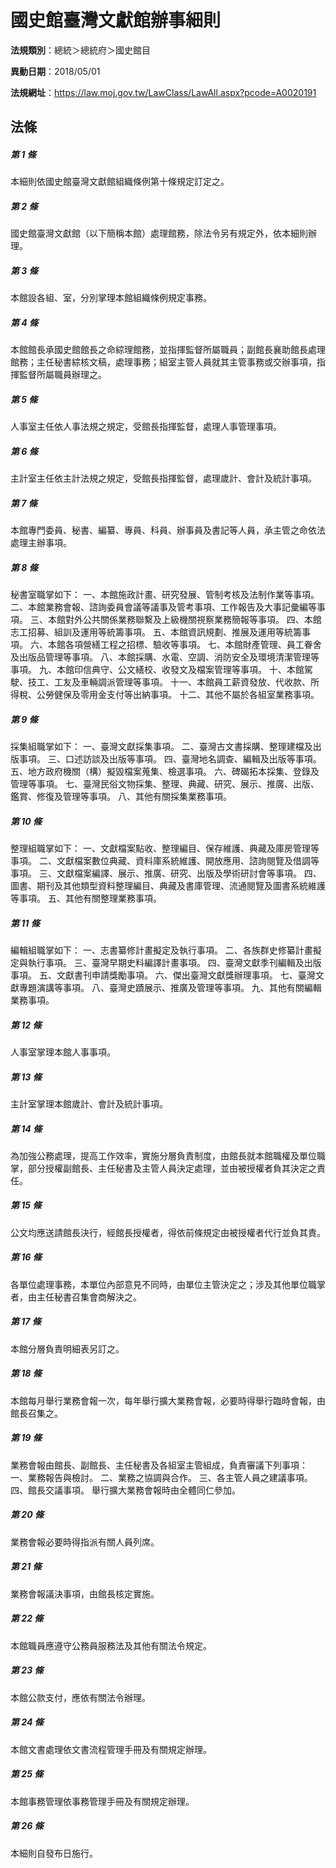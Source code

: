 # 國史館臺灣文獻館辦事細則

**法規類別**：總統＞總統府＞國史館目

**異動日期**：2018/05/01  

**法規網址**：https://law.moj.gov.tw/LawClass/LawAll.aspx?pcode=A0020191





## 法條
##### 第 1 條
本細則依國史館臺灣文獻館組織條例第十條規定訂定之。

##### 第 2 條
國史館臺灣文獻館（以下簡稱本館）處理館務，除法令另有規定外，依本細則辦理。

##### 第 3 條
本館設各組、室，分別掌理本館組織條例規定事務。

##### 第 4 條
本館館長承國史館館長之命綜理館務，並指揮監督所屬職員；副館長襄助館長處理館務；主任秘書綜核文稿，處理事務；組室主管人員就其主管事務或交辦事項，指揮監督所屬職員辦理之。

##### 第 5 條
人事室主任依人事法規之規定，受館長指揮監督，處理人事管理事項。

##### 第 6 條
主計室主任依主計法規之規定，受館長指揮監督，處理歲計、會計及統計事項。

##### 第 7 條
本館專門委員、秘書、編纂、專員、科員、辦事員及書記等人員，承主管之命依法處理主辦事項。

##### 第 8 條
秘書室職掌如下：
一、本館施政計畫、研究發展、管制考核及法制作業等事項。
二、本館業務會報、諮詢委員會議等議事及管考事項、工作報告及大事記彙編等事項。
三、本館對外公共關係業務聯繫及上級機關視察業務簡報等事項。
四、本館志工招募、組訓及運用等統籌事項。
五、本館資訊規劃、推展及運用等統籌事項。
六、本館各項營繕工程之招標、驗收等事項。
七、本館財產管理、員工眷舍及出版品管理等事項。
八、本館採購、水電、空調、消防安全及環境清潔管理等事項。
九、本館印信典守、公文繕校、收發文及檔案管理等事項。
十、本館駕駛、技工、工友及車輛調派管理等事項。
十一、本館員工薪資發放、代收款、所得稅、公勞健保及零用金支付等出納事項。
十二、其他不屬於各組室業務事項。

##### 第 9 條
採集組職掌如下：
一、臺灣文獻採集事項。
二、臺灣古文書採購、整理建檔及出版事項。
三、口述訪談及出版等事項。
四、臺灣地名調查、編輯及出版等事項。
五、地方政府機關（構）擬毀檔案蒐集、檢選事項。
六、碑碣拓本採集、登錄及管理等事項。
七、臺灣民俗文物採集、整理、典藏、研究、展示、推廣、出版、鑑賞、修復及管理等事項。
八、其他有關採集業務事項。

##### 第 10 條
整理組職掌如下：
一、文獻檔案點收、整理編目、保存維護、典藏及庫房管理等事項。
二、文獻檔案數位典藏、資料庫系統維護、開放應用、諮詢閱覽及借調等事項。
三、文獻檔案編譯、展示、推廣、研究、出版及學術研討會等事項。
四、圖書、期刊及其他類型資料整理編目、典藏及書庫管理、流通閱覽及圖書系統維護等事項。
五、其他有關整理業務事項。

##### 第 11 條
編輯組職掌如下：
一、志書纂修計畫擬定及執行事項。
二、各族群史修纂計畫擬定與執行事項。
三、臺灣早期史料編譯計畫事項。
四、臺灣文獻季刊編輯及出版事項。
五、文獻書刊申請獎勵事項。
六、傑出臺灣文獻獎辦理事項。
七、臺灣文獻專題演講等事項。
八、臺灣史蹟展示、推廣及管理等事項。
九、其他有關編輯業務事項。

##### 第 12 條
人事室掌理本館人事事項。

##### 第 13 條
主計室掌理本館歲計、會計及統計事項。

##### 第 14 條
為加強公務處理，提高工作效率，實施分層負責制度，由館長就本館職權及單位職掌，部分授權副館長、主任秘書及主管人員決定處理，並由被授權者負其決定之責任。

##### 第 15 條
公文均應送請館長決行，經館長授權者，得依前條規定由被授權者代行並負其責。

##### 第 16 條
各單位處理事務，本單位內部意見不同時，由單位主管決定之；涉及其他單位職掌者，由主任秘書召集會商解決之。

##### 第 17 條
本館分層負責明細表另訂之。

##### 第 18 條
本館每月舉行業務會報一次，每年舉行擴大業務會報，必要時得舉行臨時會報，由館長召集之。

##### 第 19 條
業務會報由館長、副館長、主任秘書及各組室主管組成，負責審議下列事項：
一、業務報告與檢討。
二、業務之協調與合作。
三、各主管人員之建議事項。
四、館長交議事項。
舉行擴大業務會報時由全體同仁參加。

##### 第 20 條
業務會報必要時得指派有關人員列席。

##### 第 21 條
業務會報議決事項，由館長核定實施。

##### 第 22 條
本館職員應遵守公務員服務法及其他有關法令規定。

##### 第 23 條
本館公款支付，應依有關法令辦理。

##### 第 24 條
本館文書處理依文書流程管理手冊及有關規定辦理。

##### 第 25 條
本館事務管理依事務管理手冊及有關規定辦理。

##### 第 26 條
本細則自發布日施行。


